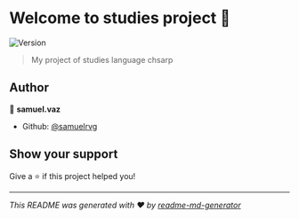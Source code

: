 # Welcome to studies project 👋
![Version](https://img.shields.io/badge/version-1.0.0-blue.svg?cacheSeconds=2592000)

> My project of studies language chsarp

## Author

👤 **samuel.vaz**

* Github: [@samuelrvg](https://github.com/samuelrvg)

## Show your support

Give a ⭐️ if this project helped you!


***
_This README was generated with ❤️ by [readme-md-generator](https://github.com/kefranabg/readme-md-generator)_